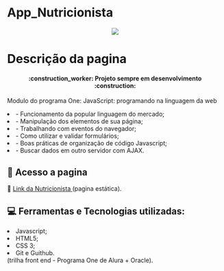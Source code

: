 # App_Nutricionista





<p align="center"> 
<img src="xxx">
</p>

<h1>Descrição da pagina</h1>

<h4 align="center"> 
    :construction_worker:  Projeto sempre em desenvolvimento  :construction:
</h4>

<p> Modulo do programa One: JavaScript: programando na linguagem da web</p>

<li>- Funcionamento da popular linguagem do mercado;</li>
<li>- Manipulação dos elementos de sua página;</li>
<li>- Trabalhando com eventos do navegador;</li>
<li>- Como utilizar e validar formulários;</li>
<li>- Boas práticas de organização de código Javascript;</li>
<li>- Buscar dados em outro servidor com AJAX.</li>



## 📁 Acesso a pagina

:link: <a href="https://amandaafernandes.github.io/Javascript-Ap_Nutricionista/" target="_blank" rel="noopener noreferrer"> Link da Nutricionista </a> (pagina estática). 

## :computer: Ferramentas e Tecnologias utilizadas:
<li>Javascript;</li> 
<li>HTML5;</li>
<li>CSS 3;</li>
<li>Git e Guithub.</li>
(trilha front end - Programa One de Alura + Oracle).
